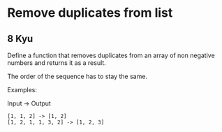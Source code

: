 # Remove duplicates from list
## 8 Kyu

Define a function that removes duplicates from an array of non negative numbers and returns it as a result.

The order of the sequence has to stay the same.

Examples:

Input -> Output
```
[1, 1, 2] -> [1, 2]
[1, 2, 1, 1, 3, 2] -> [1, 2, 3]
```
